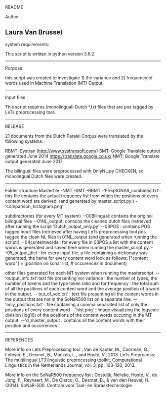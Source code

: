 README

Author

Laura Van Brussel
--------------
system requirements:

This script is written in python version 3.6.2 

--------------
Purpose:

this script was created to investigate 1) the variance and 2) frequency of words used in Machine Translation (MT) Output.

---------------
Input files

This script requires (monolingual) Dutch *.txt files that are pos tagged by LeTs preprocessing tool.

--------------
RELEASE

21 documents from the Dutch Paralel Corpus were translated by the following systems:

RBMT: Systran (http://www.systransoft.com/)
SMT: Google Translate output generated June 2014 https://translate.google.co.uk/
NMT: Google Translate output generated June 2017

The bilingual files were preprocessed with OnlyNL.py CHECKEN, so monolingual Dutch files were created.

---------------
Folder structure
Masterfile
-NMT
-SMT
-RBMT
-'FreqSONAR_combined.txt': this file contains the actual frequency list from which the positions of every content word are derived.
(and generated by master_script.py:)
-'comparison_histogram.png'

subdirectories (for every MT system)
--00Bilingual: contains the original bilingual files
--01NL_output: contains the cleaned dutch files (retrieved after running the script 'Dutch_output_only.py'
--03POS : contains POS tagged input files (retrieved after having LeTs preprocessing tool pos tagged the clean NL files in 01NL_output
(and generated when running the script:)
--04contentwords : for every file in 03POS a list with the content words is generated and saved here when running the master_script.py.
--05_output_dict : for every input file, a file containing a dictionary was generated, the items for every content word look as follows: ["content word"] = [position on sonar list, # occurences in document]

other files generated for each MT system when running the masterscript:
--'output_info.txt':text file presenting vor variance : the number of types, the number of tokens and the type token ratio and for frequency : the total sum of all the positions of each content word and the average position of a word in the output.
--'out_of_voc.txt' : text file presenting all the content words in the output that are not in the SoNaR500 list on a separate line.
--'only_positions.txt' : file containing a comma separated list of only the positions of every content word
--'hist.png' : image visualizing the logscale division (log10) of the positions of the content words occuring in the MT output.
--'d_master_output : contains all the content words with their position and occurrences





---------------

REFERENCES

More info on Lets Preprocessing tool : Van de Kauter, M., Coorman, G., Lefever, E., Desmet, B., Macken, L., and Hoste, V., 2013. LeTs Preprocess: The multilingual LT3 linguistic preprocessing toolkit, Computational Linguistics in the Netherlands Journal, vol. 3, pp. 103-120, 2013.

More info on the SoNaR500 frequency list : Oostdijk, Nelleke, Hoste, V., de Jong, F., Reynaert, M., De Clercq, O., Desmet, B., & van den Heuvel, H. (2014). SoNaR-500. Centrale voor Taal- en Spraaktechnologie.



